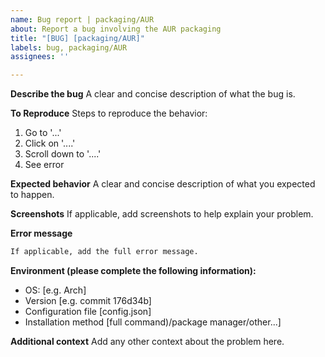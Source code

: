 ```yaml
---
name: Bug report | packaging/AUR
about: Report a bug involving the AUR packaging
title: "[BUG] [packaging/AUR]"
labels: bug, packaging/AUR
assignees: ''

---
```


**Describe the bug**
A clear and concise description of what the bug is.

**To Reproduce**
Steps to reproduce the behavior:
1. Go to '...'
2. Click on '....'
3. Scroll down to '....'
4. See error

**Expected behavior**
A clear and concise description of what you expected to happen.

**Screenshots**
If applicable, add screenshots to help explain your problem.

**Error message**
```txt
If applicable, add the full error message.
```

**Environment (please complete the following information):**
 - OS: [e.g. Arch]
 - Version [e.g. commit 176d34b]
 - Configuration file [config.json]
 - Installation method [full command)/package manager/other...]

**Additional context**
Add any other context about the problem here.
